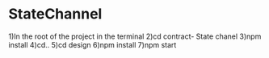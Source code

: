 # StateChannel
1)In the root of the project in the terminal
2)cd contract- State chanel
3)npm install
4)cd..
5)cd design
6)npm install
7)npm start
